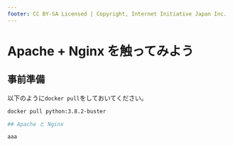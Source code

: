 ```yaml
---
footer: CC BY-SA Licensed | Copyright, Internet Initiative Japan Inc.
---
```


# Apache + Nginx を触ってみよう

## 事前準備

以下のように`docker pull`をしておいてください。

```bash
docker pull python:3.8.2-buster

## Apache と Nginx

aaa
